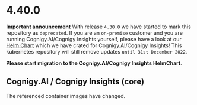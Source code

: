 # 4.40.0

**Important announcement**
With release `4.30.0` we have started to mark this repository as `deprecated`. If you are an `on-premise` customer and you are running Cognigy.AI/Cognigy Insights yourself, please have a look at our [Helm Chart](https://github.com/cognigy/cognigy-ai-helm-chart) which we have crated for Cognigy.AI/Cognigy Insights! This kubernetes repository will still remove updates `until 31st December 2022`.

**Please start migration to the Cognigy.AI/Cognigy Insights HelmChart**.

## Cognigy.AI / Cognigy Insights (core)

The referenced container images have changed.